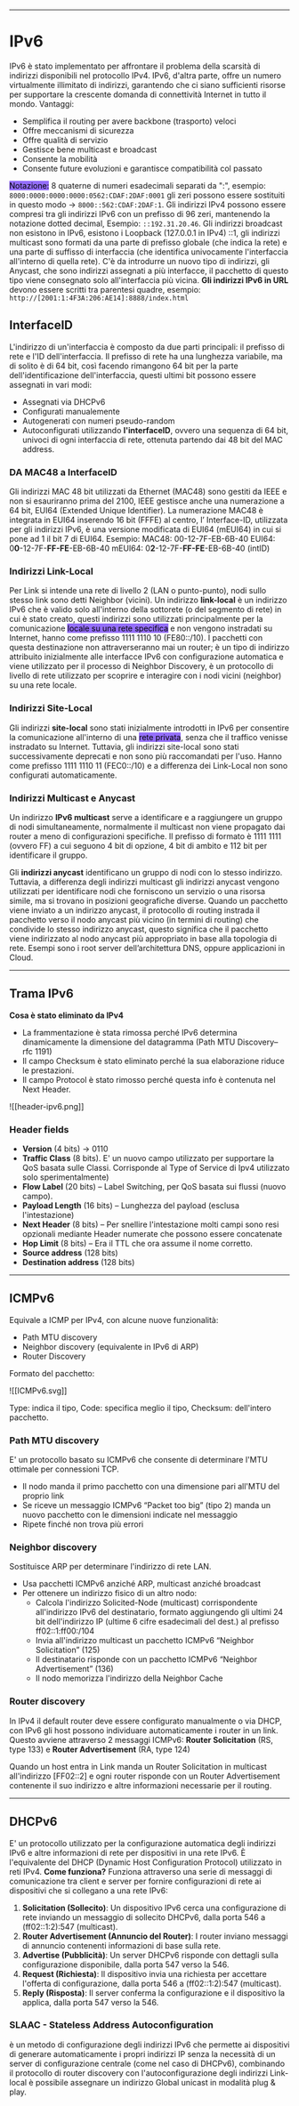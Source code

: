 ```table-of-contents
```
---

# IPv6
IPv6 è stato implementato per affrontare il problema della scarsità di indirizzi disponibili nel protocollo IPv4.
IPv6, d'altra parte, offre un numero virtualmente illimitato di indirizzi, garantendo che ci siano sufficienti risorse per supportare la crescente domanda di connettività Internet in tutto il mondo.
Vantaggi:
- Semplifica il routing per avere backbone (trasporto) veloci
- Offre meccanismi di sicurezza
- Offre qualità di servizio
- Gestisce bene multicast e broadcast
- Consente la mobilità
- Consente future evoluzioni e garantisce compatibilità col passato

<mark style="background: #946EFA;">Notazione:</mark> 8 quaterne di numeri esadecimali separati da ":", esempio: `8000:0000:0000:0000:0562:CDAF:2DAF:0001`
gli zeri possono essere sostituiti in questo modo  ->  `8000::562:CDAF:2DAF:1`.
Gli indirizzi IPv4 possono essere compresi tra gli indirizzi IPv6 con un prefisso di 96 zeri, mantenendo la notazione dotted decimal, Esempio: `::192.31.20.46`.
Gli indirizzi broadcast non esistono in IPv6, esistono i Loopback (127.0.0.1 in IPv4) ::1, gli indirizzi multicast sono formati da una parte di prefisso globale (che indica la rete) e una parte di suffisso di interfaccia (che identifica univocamente l'interfaccia all'interno di quella rete).
C'è da introdurre un nuovo tipo di indirizzi, gli Anycast, che sono indirizzi assegnati a più interfacce, il pacchetto di questo tipo viene consegnato solo all'interfaccia più vicina.
**Gli indirizzi IPv6 in URL** devono essere scritti tra parentesi quadre, esempio:
`http://[2001:1:4F3A:206:AE14]:8888/index.html`

## InterfaceID
L'indirizzo di un'interfaccia è composto da due parti principali: il prefisso di rete e l'ID dell'interfaccia.
Il prefisso di rete ha una lunghezza variabile, ma di solito è di 64 bit, così facendo rimangono 64 bit per la parte dell'identificazione dell'interfaccia, questi ultimi bit possono essere assegnati in vari modi:
- Assegnati via DHCPv6
- Configurati manualemente
- Autogenerati con numeri pseudo-random
- Autoconfigurati utilizzando **l'interfaceID**, ovvero una sequenza di 64 bit, univoci di ogni interfaccia di rete, ottenuta partendo dai 48 bit del MAC address.

### DA MAC48 a InterfaceID
Gli indirizzi MAC 48 bit utilizzati da Ethernet (MAC48) sono gestiti da IEEE e non si esauriranno prima deI 2100, IEEE gestisce anche una numerazione a 64 bit, EUI64 (Extended Unique Identifier).
La numerazione MAC48 è integrata in EUI64 inserendo 16 bit (FFFE) al centro, l’ Interface-ID, utilizzata per gli indirizzi IPv6, è una versione modificata di EUI64 (mEUI64) in cui si pone ad 1 il bit 7 di EUI64.
Esempio:
MAC48: 00-12-7F-EB-6B-40
EUI64: 0**0**-12-7F-**FF-FE**-EB-6B-40
mEUI64: 0**2**-12-7F-**FF-FE**-EB-6B-40 (intID)

### Indirizzi Link-Local
Per Link si intende una rete di livello 2 (LAN o punto-punto), nodi sullo stesso link sono detti Neighbor (vicini).
Un indirizzo **link-local** è un indirizzo IPv6 che è valido solo all'interno della sottorete (o del segmento di rete) in cui è stato creato, questi indirizzi sono utilizzati principalmente per la comunicazione <mark style="background: #946EFA;">locale su una rete specifica</mark> e non vengono instradati su Internet, hanno come prefisso 1111 1110 10 (FE80::/10).
I pacchetti con questa destinazione non attraverseranno mai un router; è un tipo di indirizzo attribuito inizialmente alle interfacce IPv6 con configurazione automatica e viene utilizzato per il processo di Neighbor Discovery, è un protocollo di livello di rete utilizzato per scoprire e interagire con i nodi vicini (neighbor) su una rete locale.

### Indirizzi Site-Local
Gli indirizzi **site-local** sono stati inizialmente introdotti in IPv6 per consentire la comunicazione all'interno di una <mark style="background: #946EFA;">rete privata</mark>, senza che il traffico venisse instradato su Internet. Tuttavia, gli indirizzi site-local sono stati successivamente deprecati e non sono più raccomandati per l'uso.
Hanno come prefisso 1111 1110 11 (FEC0::/10) e a differenza dei Link-Local non sono configurati automaticamente.

### Indirizzi Multicast e Anycast
Un indirizzo **IPv6 multicast** serve a identificare e a raggiungere un gruppo di nodi simultaneamente, normalmente il multicast non viene propagato dai router a meno di configurazioni specifiche.
Il prefisso di formato è 1111 1111 (ovvero FF) a cui seguono 4 bit di opzione, 4 bit di ambito e 112 bit per identificare il gruppo.

Gli **indirizzi anycast** identificano un gruppo di nodi con lo stesso indirizzo. Tuttavia, a differenza degli indirizzi multicast gli indirizzi anycast vengono utilizzati per identificare nodi che forniscono un servizio o una risorsa simile, ma si trovano in posizioni geografiche diverse.
Quando un pacchetto viene inviato a un indirizzo anycast, il protocollo di routing instrada il pacchetto verso il nodo anycast più vicino (in termini di routing) che condivide lo stesso indirizzo anycast, questo significa che il pacchetto viene indirizzato al nodo anycast più appropriato in base alla topologia di rete.
Esempi sono i root server dell’architettura DNS, oppure applicazioni in Cloud.

---

## Trama IPv6
**Cosa è stato eliminato da IPv4**
- La frammentazione è stata rimossa perché IPv6 determina dinamicamente la dimensione del datagramma (Path MTU Discovery– rfc 1191)
- Il campo Checksum è stato eliminato perché la sua elaborazione riduce le prestazioni.
- Il campo Protocol è stato rimosso perché questa info è contenuta nel Next Header.

![[header-ipv6.png]]

### Header fields
- **Version** (4 bits) -> 0110
- **Traffic Class** (8 bits). E' un nuovo campo utilizzato per supportare la QoS basata sulle Classi. Corrisponde al Type of Service di Ipv4 utilizzato solo sperimentalmente)
- **Flow Label** (20 bits) – Label Switching, per QoS basata sui flussi (nuovo campo).
- **Payload Length** (16 bits) – Lunghezza del payload (esclusa l'intestazione)
- **Next Header** (8 bits) – Per snellire l'intestazione molti campi sono resi opzionali mediante Header numerate che possono essere concatenate
- **Hop Limit** (8 bits) – Era il TTL che ora assume il nome corretto.
- **Source address** (128 bits)
- **Destination address** (128 bits)

---

## ICMPv6
Equivale a ICMP per IPv4, con alcune nuove funzionalità:
- Path MTU discovery
- Neighbor discovery (equivalente in IPv6 di ARP)
- Router Discovery

Formato del pacchetto:

![[ICMPv6.svg]]

Type: indica il tipo, 
Code: specifica meglio il tipo, 
Checksum: dell'intero pacchetto.

### Path MTU discovery
E' un protocollo basato su ICMPv6 che consente di determinare l'MTU ottimale per connessioni TCP.
- Il nodo manda il primo pacchetto con una dimensione pari all'MTU del proprio link
- Se riceve un messaggio ICMPv6 “Packet too big” (tipo 2) manda un nuovo pacchetto con le dimensioni indicate nel messaggio
- Ripete finché non trova più errori

### Neighbor discovery
Sostituisce ARP per determinare l'indirizzo di rete LAN.
- Usa pacchetti ICMPv6 anziché ARP, multicast anziché broadcast
- Per ottenere un indirizzo fisico di un altro nodo:
	- Calcola l'indirizzo Solicited-Node (multicast) corrispondente all'indirizzo IPv6 del destinatario, formato aggiungendo gli ultimi 24 bit dell'indirizzo IP (ultime 6 cifre esadecimali del dest.) al prefisso ff02::1:ff00:/104
	- Invia all'indirizzo multicast un pacchetto ICMPv6 “Neighbor Solicitation” (125)
	- Il destinatario risponde con un pacchetto ICMPv6 “Neighbor Advertisement” (136)
	- Il nodo memorizza l'indirizzo della Neighbor Cache

### Router discovery
In IPv4 il default router deve essere configurato manualmente o via DHCP, con IPv6 gli host possono individuare automaticamente i router in un link.
Questo avviene attraverso 2 messaggi ICMPv6:
**Router Solicitation** (RS, type 133) e **Router Advertisement** (RA, type 124)

Quando un host entra in Link manda un Router Solicitation in multicast all'indirizzo
[FF02::2] e ogni router risponde con un Router Advertisement contenente il suo indirizzo e altre informazioni necessarie per il routing.

---

## DHCPv6
E' un protocollo utilizzato per la configurazione automatica degli indirizzi IPv6 e altre informazioni di rete per dispositivi in una rete IPv6. È l'equivalente del DHCP (Dynamic Host Configuration Protocol) utilizzato in reti IPv4.
**Come funziona?**
Funziona attraverso una serie di messaggi di comunicazione tra client e server per fornire configurazioni di rete ai dispositivi che si collegano a una rete IPv6:

1. **Solicitation (Sollecito)**: Un dispositivo IPv6 cerca una configurazione di rete inviando un messaggio di sollecito DHCPv6, dalla porta 546 a (ff02::1:2):547 (multicast).
2. **Router Advertisement (Annuncio del Router)**: I router inviano messaggi di annuncio contenenti informazioni di base sulla rete.
3. **Advertise (Pubblicità)**: Un server DHCPv6 risponde con dettagli sulla configurazione disponibile, dalla porta 547 verso la 546. 
4. **Request (Richiesta)**: Il dispositivo invia una richiesta per accettare l'offerta di configurazione, dalla porta 546 a (ff02::1:2):547 (multicast).
5. **Reply (Risposta)**: Il server conferma la configurazione e il dispositivo la applica, dalla porta 547 verso la 546.

### SLAAC - Stateless Address Autoconfiguration
è un metodo di configurazione degli indirizzi IPv6 che permette ai dispositivi di generare automaticamente i propri indirizzi IP senza la necessità di un server di configurazione centrale (come nel caso di DHCPv6), combinando il protocollo di router discovery con l'autoconfigurazione degli indirizzi Link-local è possibile assegnare un indirizzo Global unicast in modalità plug & play.
